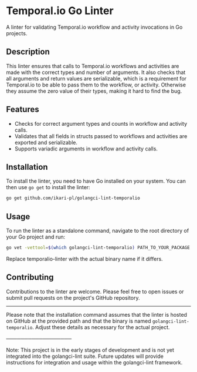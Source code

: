 # Temporal.io Go Linter

A linter for validating Temporal.io workflow and activity invocations in Go projects.

## Description

This linter ensures that calls to Temporal.io workflows and activities are made with the correct types and number of
arguments. It also checks that all arguments and return values are serializable, which is a requirement for Temporal.io
to be able to pass them to the workflow, or activity. Otherwise they assume the zero value of their types, making
it hard to find the bug.

## Features

* Checks for correct argument types and counts in workflow and activity calls.
* Validates that all fields in structs passed to workflows and activities are exported and serializable.  
* Supports variadic arguments in workflow and activity calls.

## Installation

To install the linter, you need to have Go installed on your system. You can then use `go get` to install the linter:

 ```bash
 go get github.com/ikari-pl/golangci-lint-temporalio
```

## Usage

To run the linter as a standalone command, navigate to the root directory of your Go project and run:

```bash
go vet -vettool=$(which golangci-lint-temporalio) PATH_TO_YOUR_PACKAGE
```

Replace temporalio-linter with the actual binary name if it differs.

## Contributing

Contributions to the linter are welcome. Please feel free to open issues or submit pull requests on the project's GitHub
repository.

---

Please note that the installation command assumes that the linter is hosted on GitHub at the provided path and that the
binary is named `golangci-lint-temporalio`. Adjust these details as necessary for the actual
project.                            


──────────────────

Note: This project is in the early stages of development and is not yet integrated into the golangci-lint suite.
Future updates will provide instructions for integration and usage within the golangci-lint framework.

